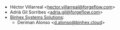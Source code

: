 - Héctor Villarreal \<<hector.villarreal@forgeflow.com>\>
- Adrià Gil Sorribes \<<adria.gil@forgeflow.com>\>
- [Binhex Systems Solutions](https://binhex.cloud/):
  - Deriman Alonso \<<d.alonso@binhex.cloud>\>
